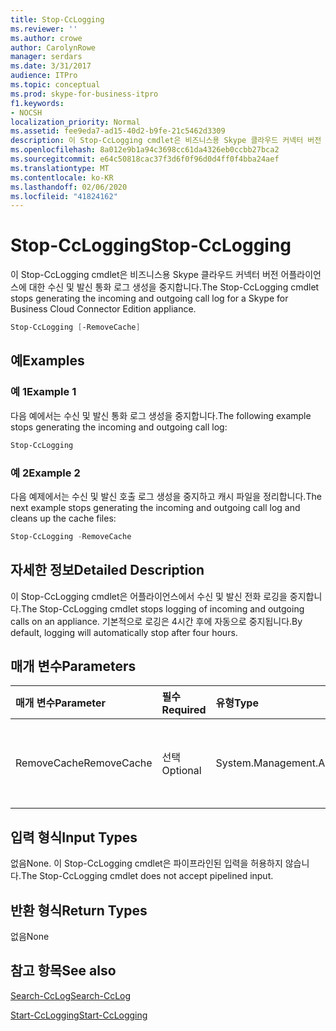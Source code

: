 ```yaml
---
title: Stop-CcLogging
ms.reviewer: ''
ms.author: crowe
author: CarolynRowe
manager: serdars
ms.date: 3/31/2017
audience: ITPro
ms.topic: conceptual
ms.prod: skype-for-business-itpro
f1.keywords:
- NOCSH
localization_priority: Normal
ms.assetid: fee9eda7-ad15-40d2-b9fe-21c5462d3309
description: 이 Stop-CcLogging cmdlet은 비즈니스용 Skype 클라우드 커넥터 버전 어플라이언스에 대한 수신 및 발신 통화 로그 생성을 중지합니다.
ms.openlocfilehash: 8a012e9b1a94c3698cc61da4326eb0ccbb27bca2
ms.sourcegitcommit: e64c50818cac37f3d6f0f96d0d4ff0f4bba24aef
ms.translationtype: MT
ms.contentlocale: ko-KR
ms.lasthandoff: 02/06/2020
ms.locfileid: "41824162"
---
```

# <a name="stop-cclogging"></a><span data-ttu-id="71b37-103">Stop-CcLogging</span><span class="sxs-lookup"><span data-stu-id="71b37-103">Stop-CcLogging</span></span>
 
<span data-ttu-id="71b37-104">이 Stop-CcLogging cmdlet은 비즈니스용 Skype 클라우드 커넥터 버전 어플라이언스에 대한 수신 및 발신 통화 로그 생성을 중지합니다.</span><span class="sxs-lookup"><span data-stu-id="71b37-104">The Stop-CcLogging cmdlet stops generating the incoming and outgoing call log for a Skype for Business Cloud Connector Edition appliance.</span></span>
  
```powershell
Stop-CcLogging [-RemoveCache]
```

## <a name="examples"></a><span data-ttu-id="71b37-105">예</span><span class="sxs-lookup"><span data-stu-id="71b37-105">Examples</span></span>
<span data-ttu-id="71b37-106"><a name="Examples"> </a></span><span class="sxs-lookup"><span data-stu-id="71b37-106"><a name="Examples"> </a></span></span>

### <a name="example-1"></a><span data-ttu-id="71b37-107">예 1</span><span class="sxs-lookup"><span data-stu-id="71b37-107">Example 1</span></span>

<span data-ttu-id="71b37-108">다음 예에서는 수신 및 발신 통화 로그 생성을 중지합니다.</span><span class="sxs-lookup"><span data-stu-id="71b37-108">The following example stops generating the incoming and outgoing call log:</span></span> 
  
```powershell
Stop-CcLogging
```

### <a name="example-2"></a><span data-ttu-id="71b37-109">예 2</span><span class="sxs-lookup"><span data-stu-id="71b37-109">Example 2</span></span>

<span data-ttu-id="71b37-110">다음 예제에서는 수신 및 발신 호출 로그 생성을 중지하고 캐시 파일을 정리합니다.</span><span class="sxs-lookup"><span data-stu-id="71b37-110">The next example stops generating the incoming and outgoing call log and cleans up the cache files:</span></span>
  
```powershell
Stop-CcLogging -RemoveCache
```

## <a name="detailed-description"></a><span data-ttu-id="71b37-111">자세한 정보</span><span class="sxs-lookup"><span data-stu-id="71b37-111">Detailed Description</span></span>
<span data-ttu-id="71b37-112"><a name="DetailedDescription"> </a></span><span class="sxs-lookup"><span data-stu-id="71b37-112"><a name="DetailedDescription"> </a></span></span>

<span data-ttu-id="71b37-113">이 Stop-CcLogging cmdlet은 어플라이언스에서 수신 및 발신 전화 로깅을 중지합니다.</span><span class="sxs-lookup"><span data-stu-id="71b37-113">The Stop-CcLogging cmdlet stops logging of incoming and outgoing calls on an appliance.</span></span> <span data-ttu-id="71b37-114">기본적으로 로깅은 4시간 후에 자동으로 중지됩니다.</span><span class="sxs-lookup"><span data-stu-id="71b37-114">By default, logging will automatically stop after four hours.</span></span>
  
## <a name="parameters"></a><span data-ttu-id="71b37-115">매개 변수</span><span class="sxs-lookup"><span data-stu-id="71b37-115">Parameters</span></span>
<span data-ttu-id="71b37-116"><a name="DetailedDescription"> </a></span><span class="sxs-lookup"><span data-stu-id="71b37-116"><a name="DetailedDescription"> </a></span></span>

|<span data-ttu-id="71b37-117">**매개 변수**</span><span class="sxs-lookup"><span data-stu-id="71b37-117">**Parameter**</span></span>|<span data-ttu-id="71b37-118">**필수**</span><span class="sxs-lookup"><span data-stu-id="71b37-118">**Required**</span></span>|<span data-ttu-id="71b37-119">**유형**</span><span class="sxs-lookup"><span data-stu-id="71b37-119">**Type**</span></span>|<span data-ttu-id="71b37-120">**설명**</span><span class="sxs-lookup"><span data-stu-id="71b37-120">**Description**</span></span>|
|:-----|:-----|:-----|:-----|
| <span data-ttu-id="71b37-121">RemoveCache</span><span class="sxs-lookup"><span data-stu-id="71b37-121">RemoveCache</span></span> <br/> | <span data-ttu-id="71b37-122">선택</span><span class="sxs-lookup"><span data-stu-id="71b37-122">Optional</span></span> <br/> | <span data-ttu-id="71b37-123">System.Management.Automation.SwitchParameter</span><span class="sxs-lookup"><span data-stu-id="71b37-123">System.Management.Automation.SwitchParameter</span></span> <br/> |<span data-ttu-id="71b37-124">로깅 캐시 파일을 제거합니다.</span><span class="sxs-lookup"><span data-stu-id="71b37-124">Removes the logging cache files.</span></span>  <br/> |
   
## <a name="input-types"></a><span data-ttu-id="71b37-125">입력 형식</span><span class="sxs-lookup"><span data-stu-id="71b37-125">Input Types</span></span>
<span data-ttu-id="71b37-126"><a name="InputTypes"> </a></span><span class="sxs-lookup"><span data-stu-id="71b37-126"><a name="InputTypes"> </a></span></span>

<span data-ttu-id="71b37-127">없음</span><span class="sxs-lookup"><span data-stu-id="71b37-127">None.</span></span> <span data-ttu-id="71b37-128">이 Stop-CcLogging cmdlet은 파이프라인된 입력을 허용하지 않습니다.</span><span class="sxs-lookup"><span data-stu-id="71b37-128">The Stop-CcLogging cmdlet does not accept pipelined input.</span></span>
  
## <a name="return-types"></a><span data-ttu-id="71b37-129">반환 형식</span><span class="sxs-lookup"><span data-stu-id="71b37-129">Return Types</span></span>
<span data-ttu-id="71b37-130"><a name="ReturnTypes"> </a></span><span class="sxs-lookup"><span data-stu-id="71b37-130"><a name="ReturnTypes"> </a></span></span>

<span data-ttu-id="71b37-131">없음</span><span class="sxs-lookup"><span data-stu-id="71b37-131">None</span></span>
  
## <a name="see-also"></a><span data-ttu-id="71b37-132">참고 항목</span><span class="sxs-lookup"><span data-stu-id="71b37-132">See also</span></span>
<span data-ttu-id="71b37-133"><a name="ReturnTypes"> </a></span><span class="sxs-lookup"><span data-stu-id="71b37-133"><a name="ReturnTypes"> </a></span></span>

[<span data-ttu-id="71b37-134">Search-CcLog</span><span class="sxs-lookup"><span data-stu-id="71b37-134">Search-CcLog</span></span>](search-cclog.md)
  
[<span data-ttu-id="71b37-135">Start-CcLogging</span><span class="sxs-lookup"><span data-stu-id="71b37-135">Start-CcLogging</span></span>](start-cclogging.md)
  

